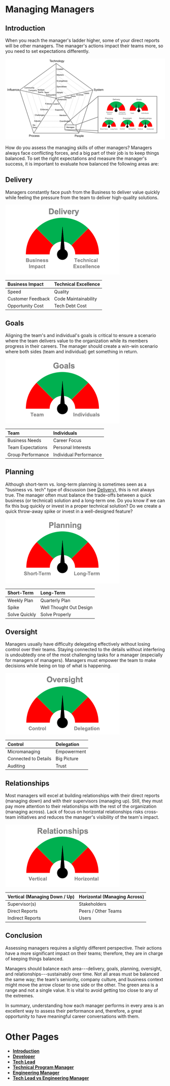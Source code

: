# Managing Managers

## Introduction

When you reach the manager's ladder higher, some of your direct reports will be other managers. 
The manager's actions impact their teams more, so you need to set expectations differently.

<picture>
  <source media="(prefers-color-scheme: dark)" srcset="/charts/dashboard-dark.png">
  <source media="(prefers-color-scheme: light)" srcset="/charts/dashboard.png">
  <img alt="Dashboard" src="/charts/dashboard.png">
</picture>

How do you assess the managing skills of other managers?
Managers always face conflicting forces, and a big part of their job is to keep things balanced.
To set the right expectations and measure the manager's success, it is important to evaluate how balanced the following areas are:


## Delivery

Managers constantly face push from the Business to deliver value quickly while feeling the pressure from the team to deliver high-quality solutions.

![Delivery](/charts/dashboard-delivery.png)

| Business Impact | Technical Excellence |
| :--- | :--- |
| Speed | Quality |
| Customer Feedback | Code Maintainability |
| Opportunity Cost | Tech Debt Cost |


## Goals

Aligning the team's and individual's goals is critical to ensure a scenario where the team delivers value to the organization while its members progress in their careers. The manager should create a win-win scenario where both sides (team and individual) get something in return.

![Goals](/charts/dashboard-goals.png)

| Team | Individuals |
| :--- | :--- |
| Business Needs | Career Focus |
| Team Expectations | Personal Interests |
| Group Performance | Individual Performance |


## Planning

Although short-term vs. long-term planning is sometimes seen as a "business vs. tech" type of discussion (see [Delivery](#delivery)), this is not always true. The manager often must balance the trade-offs between a quick business (or technical) solution and a long-term one. Do you know if we can fix this bug quickly or invest in a proper technical solution? Do we create a quick throw-away spike or invest in a well-designed feature?

![Planning](/charts/dashboard-planning.png)

| Short-Term | Long-Term |
| :--- | :--- |
| Weekly Plan | Quarterly Plan |
| Spike | Well Thought Out Design |
| Solve Quickly | Solve Properly |


## Oversight

Managers usually have difficulty delegating effectively without losing control over their teams. Staying connected to the details without interfering is undoubtedly one of the most challenging tasks for a manager (especially for managers of managers). Managers must empower the team to make decisions while being on top of what is happening.

![Oversight](/charts/dashboard-oversight.png)

| Control | Delegation |
| :--- | :--- |
| Micromanaging | Empowerment |
| Connected to Details | Big Picture |
| Auditing | Trust |

## Relationships

Most managers will excel at building relationships with their direct reports (managing down) and with their supervisors (managing up). Still, they must pay more attention to their relationships with the rest of the organization (managing across). Lack of focus on horizontal relationships risks cross-team initiatives and reduces the manager's visibility of the team's impact.

![Relationships](/charts/dashboard-relationships.png)

| Vertical (Managing Down / Up) | Horizontal (Managing Across) |
| :--- | :--- |
| Supervisor(s) | Stakeholders |
| Direct Reports | Peers / Other Teams |
| Indirect Reports | Users |

## Conclusion

Assessing managers requires a slightly different perspective. Their actions have a more significant impact on their teams; therefore, they are in charge of keeping things balanced.

Managers should balance each area---delivery, goals, planning, oversight, and relationships---sustainably over time. Not all areas must be balanced the same way; the team's seniority, company culture, and business context might move the arrow closer to one side or the other. The green area is a range and not a single value. It is vital to avoid getting too close to any of the extremes.

In summary, understanding how each manager performs in every area is an excellent way to assess their performance and, therefore, a great opportunity to have meaningful career conversations with them.

# Other Pages

* [**Introduction**](README.md)
* [**Developer**](Developer.md)
* [**Tech Lead**](TechLead.md)
* [**Technical Program Manager**](TechnicalProgramManager.md)
* [**Engineering Manager**](EngineeringManager.md)
* [**Tech Lead vs Engineering Manager**](TechLead-EngineeringManager.md)
